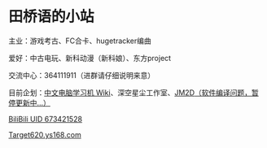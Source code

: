 # 田桥语的小站

主业：游戏考古、FC合卡、hugetracker编曲 

爱好：中古电玩、新科动漫（新科娘）、东方project

交流中心：364111911（进群请仔细说明来意）

目前企划：[中文电脑学习机 Wiki](https://github.com/Target620/ZWDNXXJ-Wiki/wiki)、深空星尘工作室、[JM2D](https://www.bilibili.com/read/cv34269142/?jump_opus=1)[（软件编译问题，暂停更新中...）](https://www.bilibili.com/opus/972055900600664068)

[BiliBili UID 673421528](http://space.bilibili.com/673421528)

[Target620.ys168.com](http://target620.ys168.com)
